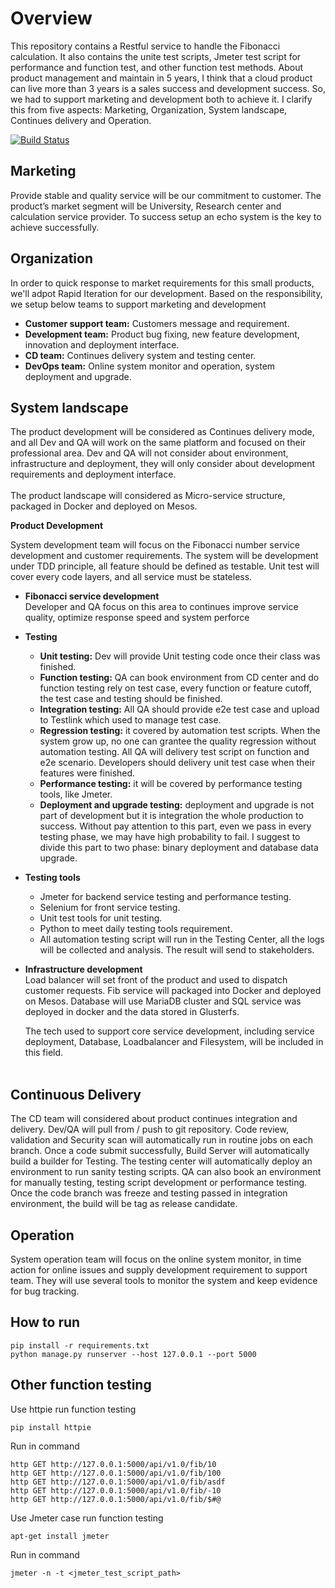 # Overview
This repository contains a Restful service to handle the Fibonacci calculation. It also contains the unite test scripts, Jmeter test script for performance and function test, and other function test methods. About product management and maintain in 5 years, I think that a cloud product can live more than 3 years is a sales success and development success. So, we had to support marketing and development both to achieve it. I clarify this from five aspects: Marketing, Organization, System landscape, Continues delivery and Operation. <br>

[![Build Status](https://travis-ci.org/i070595/emc2.svg?branch=master)](https://travis-ci.org/i070595/emc2)

## Marketing
Provide stable and quality service will be our commitment to customer. The product’s market segment will be University, Research center and calculation service provider. To success setup an echo system is the key to achieve successfully.<br>

## Organization
In order to quick response to market requirements for this small products, we'll adpot Rapid Iteration for our development. Based on the responsibility, we setup below teams to support marketing and development<br>
* **Customer support team:** Customers message and requirement.<br>
* **Development team:** Product bug fixing, new feature development, innovation and deployment interface.<br>
* **CD team:** Continues delivery system and testing center.<br>
* **DevOps team:** Online system monitor and operation, system deployment and upgrade.<br>

## System landscape
The product development will be considered as Continues delivery mode, and all Dev and QA will work on the same platform and focused on their professional area. Dev and QA will not consider about environment, infrastructure and deployment, they will only consider about development requirements and deployment interface.<br><br>
The product landscape will considered as Micro-service structure, packaged in Docker and deployed on Mesos.<br>

**Product Development**<br>

System development team will focus on the Fibonacci number service development and customer requirements. The system will be development under TDD principle, all feature should be defined as testable. Unit test will cover every code layers, and all service must be stateless.<br>

* **Fibonacci service development**<br>
    Developer and QA focus on this area to continues improve service quality, optimize response speed and system perforce<br>

* **Testing**<br>
    * **Unit testing:** Dev will provide Unit testing code once their class was finished.<br>
    * **Function testing:** QA can book environment from CD center and do function testing rely on test case, every function or feature   cutoff, the test case and testing should be finished.<br>
    * **Integration testing:** All QA should provide e2e test case and upload to Testlink which used to manage test case. <br>
    * **Regression testing:** it covered by automation test scripts. When the system grow up, no one can grantee the quality regression                         without automation testing. All QA will delivery test script on function and e2e scenario. Developers                             should delivery unit test case when their features were finished.<br>
    * **Performance testing:** it will be covered by performance testing tools, like Jmeter.<br>
    * **Deployment and upgrade testing:** deployment and upgrade is not part of development but it is integration the whole production                                      to success. Without pay attention to this part, even we pass in every testing phase, we may                                       have high probability to fail. I suggest to divide this part to two phase: binary deployment                                      and database data upgrade.<br>

* **Testing tools** <br>
    * Jmeter for backend service testing and performance testing. <br>
    * Selenium for front service testing.<br>
    * Unit test tools for unit testing.<br>
    * Python to meet daily testing tools requirement.<br>
    * All automation testing script will run in the Testing Center, all the logs will be collected and analysis. The result will send   to    stakeholders.<br>

* **Infrastructure development**<br>
    Load balancer will set front of the product and used to dispatch customer requests. Fib service will packaged into Docker and deployed on Mesos. Database will use MariaDB cluster and SQL service was deployed in docker and the data stored in Glusterfs.<br>

    The tech used to  support core service development,  including service deployment, Database, Loadbalancer and Filesystem, will be included in this field.<br><br>

## Continuous Delivery
The CD team will considered about product continues integration and delivery. Dev/QA will pull from / push to git repository. Code review, validation and Security scan will automatically run in routine jobs on each branch. Once a code submit successfully, Build Server will automatically build a builder for Testing. The testing center will automatically deploy an environment to run sanity testing scripts. QA can also book an environment for manually testing, testing script development or performance testing. Once the code branch was freeze and testing passed in integration environment, the build will be tag as release candidate.<br>

## Operation
System operation team will focus on the online system monitor, in time action for online issues and supply development requirement to support team. They will use several tools to monitor the system and keep evidence for bug tracking.<br>

## How to run
    pip install -r requirements.txt
    python manage.py runserver --host 127.0.0.1 --port 5000

## Other function testing
Use httpie run function testing <br>

    pip install httpie

Run in command<br> 

    http GET http://127.0.0.1:5000/api/v1.0/fib/10 
    http GET http://127.0.0.1:5000/api/v1.0/fib/100 
    http GET http://127.0.0.1:5000/api/v1.0/fib/asdf 
    http GET http://127.0.0.1:5000/api/v1.0/fib/-10 
    http GET http://127.0.0.1:5000/api/v1.0/fib/$#@ 

Use Jmeter case run function testing <br>

    apt-get install jmeter

Run in command <br>

    jmeter -n -t <jmeter_test_script_path>

